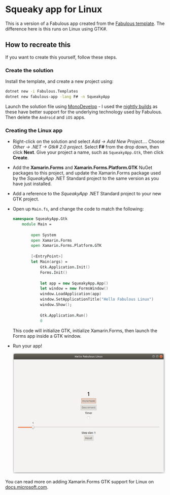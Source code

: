 # Squeaky app for Linux

This is a version of a Fabulous app created from the [Fabulous template](https://fsprojects.github.io/Fabulous/index.html#getting-started). The difference here is this runs on Linux using GTK#.

## How to recreate this

If you want to create this yourself, follow these steps.

### Create the solution

Install the template, and create a new project using:

```sh
dotnet new -i Fabulous.Templates
dotnet new fabulous-app -lang F# -n SqueakyApp
```

Launch the solution file using [MonoDevelop](https://www.monodevelop.com) - I used the [nightly builds](https://www.mono-project.com/download/nightly/#download-lin) as these have better support for the underlying technology used by Fabulous. Then delete the `Android` and `iOS` apps.

### Creating the Linux app

* Right-click on the solution and select _Add -> Add New Project..._. Choose _Other -> .NET -> Gtk# 2.0 project_. Select __F#__ from the drop down, then click __Next__. Give your project a name, such as `SqueakyApp.Gtk`, then click __Create__.

* Add the __Xamarin.Forms__ and __Xamarin.Forms.Platform.GTK__ NuGet packages to this project, and update the Xamarin.Forms package used by the _SqueakyApp_ .NET Standard project to the same version as you have just installed.

* Add a reference to the _SqueakyApp_ .NET Standard project to your new GTK project.

* Open up `Main.fs`, and change the code to match the following:

    ```fsharp
    namespace SqueakyApp.Gtk
        module Main =

            open System
            open Xamarin.Forms
            open Xamarin.Forms.Platform.GTK

            [<EntryPoint>]
            let Main(args) =
                Gtk.Application.Init()
                Forms.Init()

                let app = new SqueakyApp.App()
                let window = new FormsWindow()
                window.LoadApplication(app)
                window.SetApplicationTitle("Hello Fabulous Linux")
                window.Show();

                Gtk.Application.Run()
                0
    ```

    This code will initialize GTK, initialize Xamarin.Forms, then launch the Forms app inside a GTK window.

* Run your app!
  
    ![The app running onLinux](./Images/RunningOnLinux.png)

You can read more on adding Xamarin.Forms GTK support for Linux on [docs.microsoft.com](https://docs.microsoft.com/en-us/xamarin/xamarin-forms/platform/gtk/?WT.mc_id=fabulouslinux-github-jabenn).
